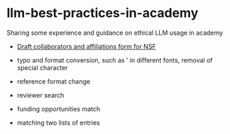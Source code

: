 # llm-best-practices-in-academy
Sharing some experience and guidance on ethical LLM usage in academy

* [Draft collaborators and affiliations form for NSF](NSF_COA_form)

* typo and format conversion, such as ' in different fonts, removal of special character

* reference format change


* reviewer search 

* funding opportunities match

* matching two lists of entries
